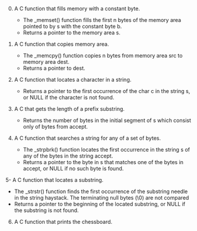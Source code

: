0. A C function that fills memory with a constant byte.
   - The _memset() function fills the first n bytes of the memory area pointed to by s with the constant byte b.
   - Returns a pointer to the memory area s.

1. A C function that copies memory area.
   - The _memcpy() function copies n bytes from memory area src to memory area dest.
   - Returns a pointer to dest.

2. A C function that locates a character in a string.
   - Returns a pointer to the first occurrence of the char c in the string s, or NULL if the character is not found.

3. A C that gets the length of a prefix substring.
   - Returns the number of bytes in the initial segment of s which consist only of bytes from accept.

4. A C function that searches a string for any of a set of bytes.
   - The _strpbrk() function locates the first occurrence in the string s of any of the bytes in the string accept.
   - Returns a pointer to the byte in s that matches one of the bytes in accept, or NULL if no such byte is found.

5- A C function that locates a substring.
   - The _strstr() function finds the first occurrence of the substring needle in the string haystack. The terminating null bytes (\0) are not compared
   - Returns a pointer to the beginning of the located substring, or NULL if the substring is not found.

6. A C function that prints the chessboard.
